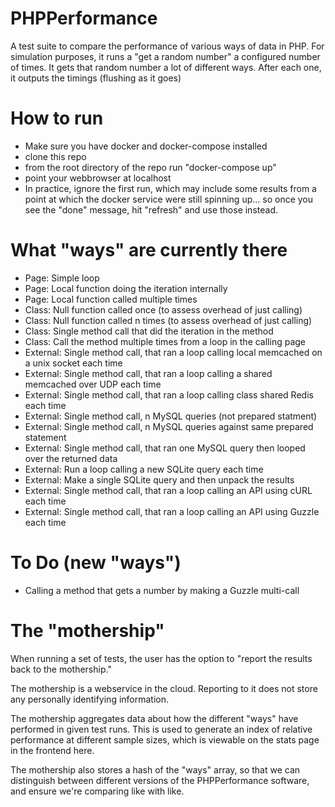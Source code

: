 # PHPPerformance
A test suite to compare the performance of various ways of data in PHP.
For simulation purposes, it runs a "get a random number" a configured number of times.
It gets that random number a lot of different ways. After each one, it outputs the timings (flushing as it goes)


# How to run

- Make sure you have docker and docker-compose installed
- clone this repo
- from the root directory of the repo run "docker-compose up"
- point your webbrowser at localhost
- In practice, ignore the first run, which may include some results from a point at which the docker service were still spinning up... so once you see the "done" message, hit "refresh" and use those instead.


# What "ways" are currently there

- Page: Simple loop
- Page: Local function doing the iteration internally
- Page: Local function called multiple times
- Class: Null function called once (to assess overhead of just calling)
- Class: Null function called n times (to assess overhead of just calling)
- Class: Single method call that did the iteration in the method
- Class: Call the method multiple times from a loop in the calling page
- External: Single method call, that ran a loop calling local memcached on a unix socket each time
- External: Single method call, that ran a loop calling a shared memcached over UDP each time
- External: Single method call, that ran a loop calling class shared Redis each time
- External: Single method call, n MySQL queries (not prepared statment)
- External: Single method call, n MySQL queries against same prepared statement
- External: Single method call, that ran one MySQL query then looped over the returned data
- External: Run a loop calling a new SQLite query each time
- External: Make a single SQLite query and then unpack the results
- External: Single method call, that ran a loop calling an API using cURL each time
- External: Single method call, that ran a loop calling an API using Guzzle each time

# To Do (new "ways")

- Calling a method that gets a number by making a Guzzle multi-call

# The "mothership"

When running a set of tests, the user has the option to "report the results back to the mothership."

The mothership is a webservice in the cloud. Reporting to it does not store any personally identifying information.

The mothership aggregates data about how the different "ways" have performed in given test runs. This is used to generate an index of relative performance at different sample sizes, which is viewable on the stats page in the frontend here.

The mothership also stores a hash of the "ways" array, so that we can distinguish between different versions of the PHPPerformance software, and ensure we're comparing like with like.
